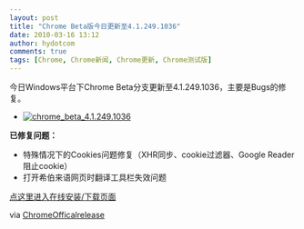 ```yaml
---
layout: post
title: "Chrome Beta版今日更新至4.1.249.1036"
date: 2010-03-16 13:12
author: hydotcom
comments: true
tags: [Chrome, Chrome新闻, Chrome更新, Chrome测试版]
---
```

今日Windows平台下Chrome Beta分支更新至4.1.249.1036，主要是Bugs的修复。


*   <a href="http://img.chromi.org/2010/03/chrome_beta_4.1.249.1036.png">![](http://img.chromi.org/2010/03/chrome_beta_4.1.249.1036.png "chrome_beta_4.1.249.1036")</a>

**已修复问题：**


*   特殊情况下的Cookies问题修复（XHR同步、cookie过滤器、Google Reader阻止cookie）
*   打开希伯来语网页时翻译工具栏失效问题

[点这里进入在线安装/下载页面](http://www.chromi.org/chromedownload)

via [ChromeOfficalrelease](http://feedproxy.google.com/~r/GoogleChromeReleases/~3/OvpaFkBDG0Q/windows-beta-update.html)
